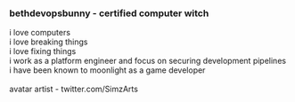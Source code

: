 ### bethdevopsbunny - certified computer witch

i love computers <br>
i love breaking things <br>
i love fixing things  <br>
i work as a platform engineer and focus on securing development pipelines <br>
i have been known to moonlight as a game developer <br>
<br>
avatar artist - twitter.com/SimzArts
<!--
**bethdevopsbunny/bethdevopsbunny** is a ✨ _special_ ✨ repository because its `README.md` (this file) appears on your GitHub profile.

Here are some ideas to get you started:

- 🔭 I’m currently working on ...
- 🌱 I’m currently learning ...
- 👯 I’m looking to collaborate on ...
- 🤔 I’m looking for help with ...
- 💬 Ask me about ...
- 📫 How to reach me: ...
- 😄 Pronouns: ...
- ⚡ Fun fact: ...
-->
